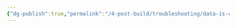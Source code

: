 ```yaml
---
{"dg-publish":true,"permalink":"/4-post-build/troubleshooting/data-is-corrupted-or-missing/"}
---
```


